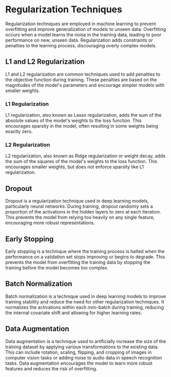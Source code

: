 # Regularization Techniques

Regularization techniques are employed in machine learning to prevent overfitting and improve generalization of models to unseen data. Overfitting occurs when a model learns the noise in the training data, leading to poor performance on new, unseen data. Regularization adds constraints or penalties to the learning process, discouraging overly complex models.

## L1 and L2 Regularization

L1 and L2 regularization are common techniques used to add penalties to the objective function during training. These penalties are based on the magnitudes of the model's parameters and encourage simpler models with smaller weights.

### L1 Regularization

L1 regularization, also known as Lasso regularization, adds the sum of the absolute values of the model's weights to the loss function. This encourages sparsity in the model, often resulting in some weights being exactly zero.

### L2 Regularization

L2 regularization, also known as Ridge regularization or weight decay, adds the sum of the squares of the model's weights to the loss function. This encourages smaller weights, but does not enforce sparsity like L1 regularization.

## Dropout

Dropout is a regularization technique used in deep learning models, particularly neural networks. During training, dropout randomly sets a proportion of the activations in the hidden layers to zero at each iteration. This prevents the model from relying too heavily on any single feature, encouraging more robust representations.

## Early Stopping

Early stopping is a technique where the training process is halted when the performance on a validation set stops improving or begins to degrade. This prevents the model from overfitting the training data by stopping the training before the model becomes too complex.

## Batch Normalization

Batch normalization is a technique used in deep learning models to improve training stability and reduce the need for other regularization techniques. It normalizes the activations within each mini-batch during training, reducing the internal covariate shift and allowing for higher learning rates.

## Data Augmentation

Data augmentation is a technique used to artificially increase the size of the training dataset by applying various transformations to the existing data. This can include rotation, scaling, flipping, and cropping of images in computer vision tasks or adding noise to audio data in speech recognition tasks. Data augmentation encourages the model to learn more robust features and reduces the risk of overfitting.
